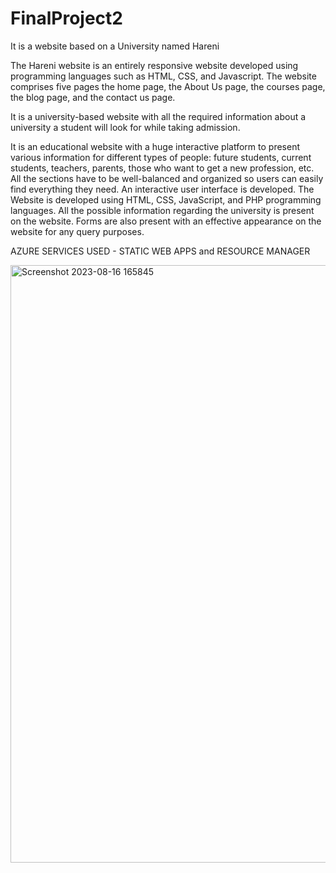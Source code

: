 # FinalProject2
It is a website based on a University named Hareni

The Hareni website is an entirely responsive website developed using programming languages such as HTML, CSS, and Javascript.
The website comprises five pages the home page, the About Us page, the courses page, the blog page, and the contact us page.

It is a university-based website with all the required information about a university a student will look for while taking admission.


It is an educational website with a huge interactive platform to present various information for different types of people: future students, current students, teachers, parents, those who want to get a new profession, etc. 
All the sections have to be well-balanced and organized so users can easily find everything they need. An interactive user interface is developed.
The Website is developed using HTML, CSS, JavaScript, and PHP programming languages.
All the possible information regarding the university is present on the website. Forms are also present with an effective appearance on the website for any query purposes.

AZURE SERVICES USED - STATIC WEB APPS and RESOURCE MANAGER

<img width="956" alt="Screenshot 2023-08-16 165845" src="https://github.com/romsha10/FinalProject2/assets/134616743/9011517d-4a35-4589-9361-0968efc67c6c">
